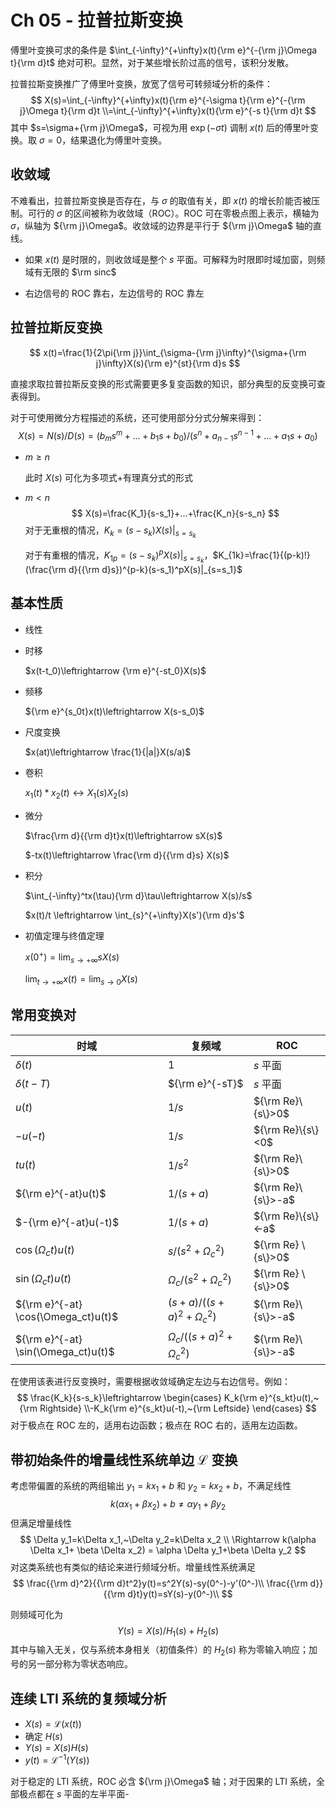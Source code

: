 # Ch 05 - 拉普拉斯变换

傅里叶变换可求的条件是 $\int_{-\infty}^{+\infty}x(t){\rm e}^{-{\rm j}\Omega t}{\rm d}t$ 绝对可积。显然，对于某些增长阶过高的信号，该积分发散。

拉普拉斯变换推广了傅里叶变换，放宽了信号可转频域分析的条件：
$$
X(s)=\int_{-\infty}^{+\infty}x(t){\rm e}^{-\sigma t}{\rm e}^{-{\rm j}\Omega t}{\rm d}t
\\=\int_{-\infty}^{+\infty}x(t){\rm e}^{-s t}{\rm d}t
$$
其中 $s=\sigma+{\rm j}\Omega$，可视为用 $\exp({-\sigma t})$ 调制 $x(t)$ 后的傅里叶变换。取 $\sigma=0$，结果退化为傅里叶变换。

## 收敛域

不难看出，拉普拉斯变换是否存在，与 $\sigma$ 的取值有关，即 $x(t)$ 的增长阶能否被压制。可行的 $\sigma$ 的区间被称为收敛域（ROC）。ROC 可在零极点图上表示，横轴为 $\sigma$，纵轴为 ${\rm j}\Omega$。收敛域的边界是平行于 ${\rm j}\Omega$ 轴的直线。

- 如果 $x(t)$ 是时限的，则收敛域是整个 $s$ 平面。可解释为时限即时域加窗，则频域有无限的 $\rm sinc$

- 右边信号的 ROC 靠右，左边信号的 ROC 靠左

## 拉普拉斯反变换

$$
x(t)=\frac{1}{2\pi{\rm j}}\int_{\sigma-{\rm j}\infty}^{\sigma+{\rm j}\infty}X(s){\rm e}^{st}{\rm d}s
$$

直接求取拉普拉斯反变换的形式需要更多复变函数的知识，部分典型的反变换可查表得到。

对于可使用微分方程描述的系统，还可使用部分分式分解来得到：
$$
X(s)=N(s)/D(s)=(b_ms^m+...+b_1s+b_0)/(s^n+a_{n-1}s^{n-1}+...+a_1s+a_0)
$$

- $m\ge n$

  此时 $X(s)$ 可化为多项式+有理真分式的形式

- $m<n$
  $$
  X(s)=\frac{K_1}{s-s_1}+...+\frac{K_n}{s-s_n}
  $$
  对于无重根的情况，$K_k=(s-s_k)X(s)|_{s=s_k}$

  对于有重根的情况，$K_{1p}=(s-s_k)^pX(s)|_{s=s_k}$，$K_{1k}=\frac{1}{(p-k)!}(\frac{\rm d}{{\rm d}s})^{p-k}(s-s_1)^pX(s)|_{s=s_1}$

## 基本性质

- 线性

- 时移

  $x(t-t_0)\leftrightarrow {\rm e}^{-st_0}X(s)$

- 频移

  ${\rm e}^{s_0t}x(t)\leftrightarrow X(s-s_0)$

- 尺度变换

  $x(at)\leftrightarrow \frac{1}{|a|}X(s/a)$

- 卷积

  $x_1(t)*x_2(t)\leftrightarrow X_1(s)X_2(s)$

- 微分

  $\frac{\rm d}{{\rm d}t}x(t)\leftrightarrow sX(s)$

  $-tx(t)\leftrightarrow \frac{\rm d}{{\rm d}s} X(s)$

- 积分

  $\int_{-\infty}^tx(\tau){\rm d}\tau\leftrightarrow X(s)/s$

  $x(t)/t \leftrightarrow \int_{s}^{+\infty}X(s'){\rm d}s'$

- 初值定理与终值定理

  $x(0^+)=\lim_{s\rightarrow +\infty} sX(s)$

  $\lim_{t\rightarrow+\infty}x(t)=\lim_{s\rightarrow 0}X(s)$

## 常用变换对

| 时域                                | 复频域                          | ROC                |
| ----------------------------------- | ------------------------------- | ------------------ |
| $\delta(t)$                         | $1$                             | $s$ 平面           |
| $\delta(t-T)$                       | ${\rm e}^{-sT}$                 | $s$ 平面           |
| $u(t)$                              | $1/s$                           | ${\rm Re}\{s\}>0$  |
| $-u(-t)$                            | $1/s$                           | ${\rm Re}\{s\}<0$  |
| $tu(t)$                             | $1/s^2$                         | ${\rm Re}\{s\}>0$  |
| ${\rm e}^{-at}u(t)$                 | $1/(s+a)$                       | ${\rm Re}\{s\}>-a$ |
| $-{\rm e}^{-at}u(-t)$               | $1/(s+a)$                       | ${\rm Re}\{s\}<-a$ |
| $\cos(\Omega_ct)u(t)$               | $s/(s^2+\Omega_c^2)$            | ${\rm Re} \{s\}>0$ |
| $\sin(\Omega_ct)u(t)$               | $\Omega_c/(s^2+\Omega_c^2)$     | ${\rm Re} \{s\}>0$ |
| ${\rm e}^{-at} \cos(\Omega_ct)u(t)$ | $(s+a)/((s+a)^2+\Omega_c^2)$    | ${\rm Re}\{s\}>-a$ |
| ${\rm e}^{-at} \sin(\Omega_ct)u(t)$ | $\Omega_c/((s+a)^2+\Omega_c^2)$ | ${\rm Re}\{s\}>-a$ |

在使用该表进行反变换时，需要根据收敛域确定左边与右边信号。例如：
$$
\frac{K_k}{s-s_k}\leftrightarrow \begin{cases}
K_k{\rm e}^{s_kt}u(t),~{\rm Rightside}
\\-K_k{\rm e}^{s_kt}u(-t),~{\rm Leftside}
\end{cases}
$$
对于极点在 ROC 左的，适用右边函数；极点在 ROC 右的，适用左边函数。

## 带初始条件的增量线性系统单边 $\mathcal L$ 变换

考虑带偏置的系统的两组输出 $y_1=kx_1+b$ 和 $y_2=kx_2+b$，不满足线性
$$
k(\alpha x_1+ \beta x_2)+b \neq \alpha y_1+\beta y_2
$$
但满足增量线性
$$
\Delta y_1=k\Delta x_1,~\Delta y_2=k\Delta x_2 \\
\Rightarrow k(\alpha \Delta x_1+ \beta \Delta x_2) = \alpha \Delta y_1+\beta \Delta y_2
$$
对这类系统也有类似的结论来进行频域分析。增量线性系统满足
$$
\frac{{\rm d}^2}{{\rm d}t^2}y(t)=s^2Y(s)-sy(0^-)-y'(0^-)\\
\frac{{\rm d}}{{\rm d}t}y(t)=sY(s)-y(0^-)\\
$$

则频域可化为
$$
Y(s)=X(s)/H_1(s)+H_2(s)
$$
其中与输入无关，仅与系统本身相关（初值条件）的 $H_2(s)$ 称为零输入响应；加号的另一部分称为零状态响应。

## 连续 LTI 系统的复频域分析

- $X(s)=\mathcal L(x(t))$
- 确定 $H(s)$
- $Y(s)=X(s)H(s)$
- $y(t)=\mathcal L^{-1}(Y(s))$

对于稳定的 LTI 系统，ROC 必含 ${\rm j}\Omega$ 轴；对于因果的 LTI 系统，全部极点都在 $s$ 平面的左半平面-

